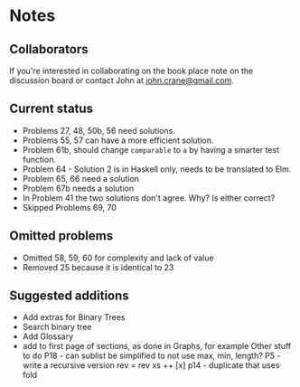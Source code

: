 # Notes 

## Collaborators
If you're interested in collaborating on the book place note on the discussion board or contact John at john.crane@gmail.com.

## Current status
* Problems 27, 48, 50b, 56 need solutions. 
* Problems 55, 57 can have a more efficient solution.
* Problem 61b, should change ```comparable``` to ```a``` by having a smarter test function.
* Problem 64 - Solution 2 is in Haskell only, needs to be translated to Elm. 
* Problem 65, 66 need a solution
* Problem 67b needs a solution
* In Problem 41 the two solutions don't agree. Why? Is either correct?
* Skipped Problems 69, 70

## Omitted problems
* Omitted 58, 59, 60 for complexity and lack of value
* Removed 25 because it is identical to 23

## Suggested additions
* Add extras for Binary Trees
 * Search binary tree
* Add Glossary
* add to first page of sections, as done in Graphs, for example
Other stuff to do
P18 - can sublist be simplified to not use max, min, length?
P5 - write a recursive version
 rev = rev xs ++ [x]
p14 - duplicate that uses fold